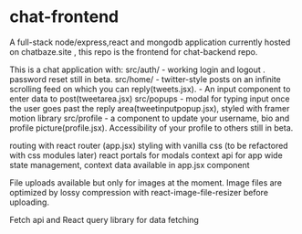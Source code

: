 # chat-frontend

A full-stack node/express,react and mongodb application currently hosted on chatbaze.site , this repo is the frontend for chat-backend repo.

This is a chat application with: 
  src/auth/  - working login and logout . password reset still in beta.
  src/home/  - twitter-style posts on an infinite scrolling feed on which you can reply(tweets.jsx). 
                      - An input component to enter data to post(tweetarea.jsx)
  src/popups - modal for typing input once the user goes past the reply area(tweetinputpopup.jsx), styled with framer motion library
  src/profile - a component to update your username, bio and profile picture(profile.jsx). Accessibility of your profile to others still in beta.
  
  routing with react router (app.jsx)
  styling with vanilla css (to be refactored with css modules later)
  react portals for modals
  context api for app wide state management, context data available in app.jsx component
  
  File uploads available but only for images at the moment. Image files are optimized by lossy compression with react-image-file-resizer before uploading.
  
  Fetch api and React query library for data fetching

